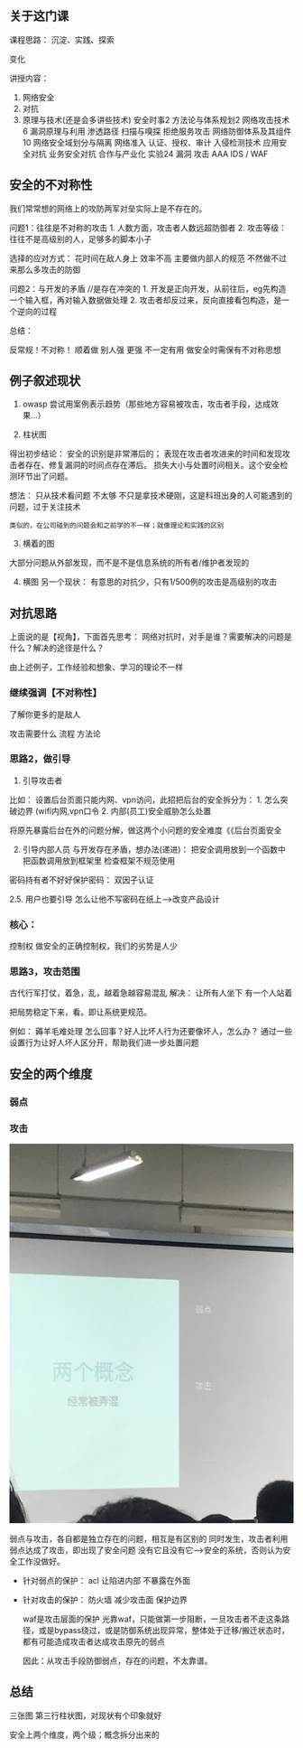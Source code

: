 ## 关于这门课

课程思路：
    沉淀、实践、探索

变化

讲授内容：
1. 网络安全
2. 对抗
3. 原理与技术(还是会多讲些技术)
    安全时事2
    方法论与体系规划2
    网络攻击技术6
        漏洞原理与利用
        渗透路径
        扫描与嗅探
        拒绝服务攻击
    网络防御体系及其组件10
        网络安全域划分与隔离
        网络准入
        认证、授权、审计
        入侵检测技术
        应用安全对抗
        业务安全对抗
        合作与产业化
    实验24
        漏洞
        攻击
        AAA
        IDS / WAF






## 安全的不对称性
我们常常想的网络上的攻防两军对垒实际上是不存在的。

问题1：往往是不对称的攻击
    1. 人数方面，攻击者人数远超防御者
    2. 攻击等级：往往不是高级别的人，足够多的脚本小子 <!-- WUN人 -->


选择的应对方式：
    花时间在敌人身上 效率不高
    主要做内部人的规范 不然做不过来那么多攻击的防御






问题2：与开发的矛盾 //是存在冲突的
    1. 开发是正向开发，从前往后，eg先构造一个输入框，再对输入数据做处理
    2. 攻击者却反过来，反向直接看包构造，是一个逆向的过程 





总结：

反常规！不对称！
顺着做 别人强 更强 不一定有用
做安全时需保有不对称思想







## 例子叙述现状

1. owasp 尝试用案例表示趋势（那些地方容易被攻击，攻击者手段，达成效果...）



2. 柱状图
![]()

得出初步结论：
    安全的识别是非常滞后的；
    表现在攻击者攻进来的时间和发现攻击者存在、修复漏洞的时间点存在滞后。
    损失大小与处置时间相关。这个安全检测环节出了问题。

想法：
    只从技术看问题 不太够 
    不只是拿技术硬刚，这是科班出身的人可能遇到的问题，过于关注技术

    类似的，在公司碰到的问题会和之前学的不一样；就像理论和实践的区别


3. 横着的图

大部分问题从外部发现，而不是不是信息系统的所有者/维护者发现的


4. 横图
另一个现状：
    有意思的对抗少，只有1/500例的攻击是高级别的攻击















## 对抗思路

上面说的是【视角】，下面首先思考：
    网络对抗时，对手是谁？需要解决的问题是什么？解决的途径是什么？

由上述例子，工作经验和想象、学习的理论不一样






### 继续强调【不对称性】

了解你更多的是敌人
<!-- 讲的是对抗 不只是攻或者防 -->

攻击需要什么 
   流程
   方法论
   <!-- 拍的照 -->





### 思路2，做引导

1. 引导攻击者


比如：
    设置后台页面只能内网、vpn访问，此招把后台的安全拆分为：
    1. 怎么突破边界 (wifi内网,vpn口令
    2. 内部(员工)安全威胁怎么处置

将原先暴露后台在外的问题分解，做这两个小问题的安全难度《《后台页面安全


2. 引导内部人员
与开发存在矛盾，想办法(递进)：
    把安全调用放到一个函数中
    把函数调用放到框架里
    检查框架不规范使用

密码持有者不好好保护密码：
    双因子认证

2.5. 用户也要引导 
    怎么让他不写密码在纸上——>改变产品设计



### 核心：
控制权
做安全的正确控制权，我们的劣势是人少





### 思路3，攻击范围
古代行军打仗，着急，乱，越着急越容易混乱
解决：
    让所有人坐下 有一个人站着

把局势稳定下来，看。即让系统更规范。


例如：
    薅羊毛难处理 怎么回事？好人比坏人行为还要像坏人，怎么办？
通过一些设置行为让好人坏人区分开，帮助我们进一步处置问题
<!-- 想办法！ -->













## 安全的两个维度

### 弱点
### 攻击

![](两个被弄混的概念-弱点和攻击.jpg)


弱点与攻击，各自都是独立存在的问题，相互是有区别的
同时发生，攻击者利用弱点达成了攻击，即出现了安全问题
没有它且没有它——>安全的系统，否则认为安全工作没做好。




- 针对弱点的保护：
    acl 让陷进内部 不暴露在外面


- 针对攻击的保护：
    防火墙 减少攻击面 保护边界

    waf是攻击层面的保护
    光靠waf，只能做第一步阻断，一旦攻击者不走这条路径，或是bypass绕过，或是防御系统出现异常，整体处于迁移/搬迁状态时，都有可能造成攻击者达成攻击原先的弱点

    因此：从攻击手段防御弱点，存在的问题，不太靠谱。






## 总结

三张图 第三行柱状图，对现状有个印象就好

安全上两个维度，两个级；概念拆分出来的
